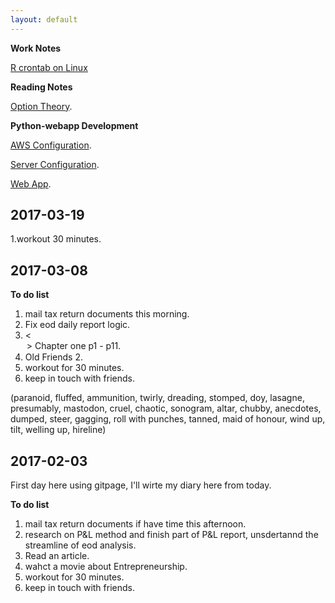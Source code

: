 ```yaml
---
layout: default
---
```


**Work Notes**

[R crontab on Linux](worknote_Ronlinux)

**Reading Notes**

[Option Theory](readnote_OptionTheory).

**Python-webapp Development**

[AWS Configuration](pythonapp_awsconfig).

[Server Configuration](pythonapp_serverconfig).

[Web App](pythonapp_webdesign).

## [](#header-2) 2017-03-19
1.workout 30 minutes.

## [](#header-2) 2017-03-08

**To do list**
1. mail tax return documents this morning.
2. Fix eod daily report logic.
3. <<Option Theory>> Chapter one p1 - p11.
4. Old Friends 2.
5. workout for 30 minutes.
6. keep in touch with friends.

(paranoid, fluffed, ammunition, twirly, dreading, stomped, doy, lasagne, presumably, mastodon, cruel, chaotic, sonogram, altar, chubby, anecdotes, dumped, steer, gagging, roll with punches, tanned, maid of honour, wind up, tilt, welling up, hireline)

## [](#header-2) 2017-02-03

First day here using gitpage, I'll wirte my diary here from today.

**To do list**
1. mail tax return documents if have time this afternoon.
2. research on P&L method and finish part of P&L report, unsdertannd the streamline of eod analysis.
3. Read an article.
4. wahct a movie about Entrepreneurship.
5. workout for 30 minutes.
6. keep in touch with friends.